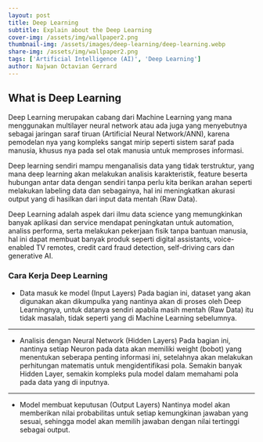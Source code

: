 ```yaml
---
layout: post
title: Deep Learning
subtitle: Explain about the Deep Learning
cover-img: /assets/img/wallpaper2.png
thumbnail-img: /assets/images/deep-learning/deep-learning.webp
share-img: /assets/img/wallpaper2.png
tags: ['Artificial Intelligence (AI)', 'Deep Learning']
author: Najwan Octavian Gerrard
---
```


## What is Deep Learning

Deep Learning merupakan cabang dari Machine Learning yang mana menggunakan multilayer neural network atau ada juga yang menyebutnya sebagai jaringan saraf tiruan (Artificial Neural Network/ANN), karena pemodelan nya yang kompleks sangat mirip seperti sistem saraf pada manusia, khusus nya pada sel otak manusia untuk memproses informasi.

Deep learning sendiri mampu menganalisis data yang tidak terstruktur, yang mana deep learning akan melakukan analisis karakteristik, feature beserta hubungan antar data dengan sendiri tanpa perlu kita berikan arahan seperti melakukan labeling data dan sebagainya, hal ini meningkatkan akurasi output yang di hasilkan dari input data mentah (Raw Data). 

Deep Learning adalah aspek dari ilmu data science yang memungkinkan banyak aplikasi dan service mendapat peningkatan untuk automation, analiss performa, serta melakukan pekerjaan fisik tanpa bantuan manusia, hal ini dapat membuat banyak produk seperti digital assistants, voice-enabled TV remotes, credit card fraud detection, self-driving cars dan generative AI.

### Cara Kerja Deep Learning
- Data masuk ke model (Input Layers)
  Pada bagian ini, dataset yang akan digunakan akan dikumpulka yang nantinya akan di proses oleh Deep Learningnya, untuk datanya sendiri apabila masih mentah (Raw Data) itu tidak masalah, tidak seperti yang di Machine Learning sebelumnya.
---

- Analisis dengan Neural Network (Hidden Layers)
  Pada bagian ini, nantinya setiap Neuron pada data akan memiliki weight (bobot) yang menentukan seberapa penting informasi ini, setelahnya akan melakukan perhitungan matematis untuk mengidentifikasi pola. Semakin banyak Hidden Layer, semakin kompleks pula model dalam memahami pola pada data yang di inputnya.

---

- Model membuat keputusan (Output Layers)
  Nantinya model akan memberikan nilai probabilitas untuk setiap kemungkinan jawaban yang sesuai, sehingga model akan memilih jawaban dengan nilai tertinggi sebagai output.